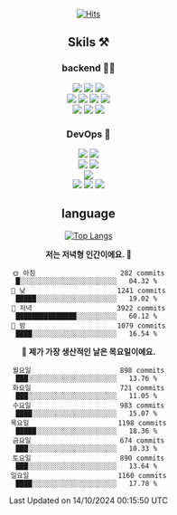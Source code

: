 <div align="center">

[![Hits](https://hits.seeyoufarm.com/api/count/incr/badge.svg?url=https%3A%2F%2Fgithub.com%2Fzxcv9203%2Fhit-counter&count_bg=%23FF7272&title_bg=%23324C2E&icon=codeigniter.svg&icon_color=%23DD5B5B&title=%EB%B0%A9%EB%AC%B8%EC%9E%90&edge_flat=false)](https://hits.seeyoufarm.com)
  
## Skils ⚒️

### backend 🧑‍💻
  
<img src="https://img.shields.io/badge/Java-FF6600?style=flat-square&logo=buymeacoffee&logoColor=white"/>
<img src="https://img.shields.io/badge/Go-0099FF?style=flat-square&logo=go&logoColor=white"/>
<img src="https://img.shields.io/badge/Kotlin-7F52FF?style=flat-square&logo=kotlin&logoColor=white"/>
  
  
<br />
  
<img src="https://img.shields.io/badge/Spring-339933?style=flat-square&logo=Spring&logoColor=white"/>
<img src="https://img.shields.io/badge/Spring Boot-339933?style=flat-square&logo=Spring Boot&logoColor=white"/>
<img src="https://img.shields.io/badge/Spring Security-339933?style=flat-square&logo=Spring Security&logoColor=white"/>
  
<img src="https://img.shields.io/badge/Spring Data JPA-339933?style=flat-square&logo=Hibernate&logoColor=white"/>

<br />
  
  <img src="https://img.shields.io/badge/mysql-0099FF?style=flat-square&logo=mysql&logoColor=white"/>
  <img src="https://img.shields.io/badge/mariadb-0099FF?style=flat-square&logo=mariadb&logoColor=white"/>
  <img src="https://img.shields.io/badge/mongoDB-47A248?style=flat-square&logo=mongodb&logoColor=white"/>
  
  
### DevOps 🚀
  
  <img src="https://img.shields.io/badge/docker-2496ED?style=flat-square&logo=docker&logoColor=white"/>
  <img src="https://img.shields.io/badge/kubernetes-326CE5?style=flat-square&logo=kubernetes&logoColor=white"/>
  
  <br />
  
  <img src="https://img.shields.io/badge/Github Actions-2088FF?style=flat-square&logo=githubactions&logoColor=white"/>
  <img src="https://img.shields.io/badge/Jenkins-D24939?style=flat-square&logo=jenkins&logoColor=white"/>
  
  
  <br />
  <img src="https://img.shields.io/badge/terraform-7B42BC?style=flat-square&logo=terraform&logoColor=white"/>
  
  <br />
  <img src="https://img.shields.io/badge/Amazon AWS-232F3E?style=flat-square&logo=Amazon AWS&logoColor=white"/>

  <img src="https://img.shields.io/badge/GCP-4285F4?style=flat-square&logo=googlecloud&logoColor=white"/>
  <img src="https://img.shields.io/badge/NCP-03C75A?style=flat-square&logo=naver&logoColor=white"/>
  
  
## language

[![Top Langs](https://github-readme-stats.vercel.app/api/top-langs/?username=zxcv9203&hide=html&exclude_repo=zxcv9203.github.io,golB&theme=grate-gatsby)](https://github.com/zxcv9203/github-readme-stats)
  
<!--START_SECTION:waka-->
**저는 저녁형 인간이에요. 🦉** 

```text
🌞 아침                     282 commits         █░░░░░░░░░░░░░░░░░░░░░░░░   04.32 % 
🌆 낮　                     1241 commits        █████░░░░░░░░░░░░░░░░░░░░   19.02 % 
🌃 저녁                     3922 commits        ███████████████░░░░░░░░░░   60.12 % 
🌙 밤　                     1079 commits        ████░░░░░░░░░░░░░░░░░░░░░   16.54 % 
```
📅 **제가 가장 생산적인 날은 목요일이에요.** 

```text
월요일                      898 commits         ███░░░░░░░░░░░░░░░░░░░░░░   13.76 % 
화요일                      721 commits         ███░░░░░░░░░░░░░░░░░░░░░░   11.05 % 
수요일                      983 commits         ████░░░░░░░░░░░░░░░░░░░░░   15.07 % 
목요일                      1198 commits        █████░░░░░░░░░░░░░░░░░░░░   18.36 % 
금요일                      674 commits         ███░░░░░░░░░░░░░░░░░░░░░░   10.33 % 
토요일                      890 commits         ███░░░░░░░░░░░░░░░░░░░░░░   13.64 % 
일요일                      1160 commits        ████░░░░░░░░░░░░░░░░░░░░░   17.78 % 
```



 Last Updated on 14/10/2024 00:15:50 UTC
<!--END_SECTION:waka-->
  
</div>


